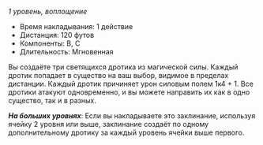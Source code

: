*1 уровень, воплощение*

- Время накладывания: 1 действие 
- Дистанция: 120 футов 
- Компоненты: В, С 
- Длительность: Мгновенная 

Вы создаёте три светящихся дротика из магической силы. Каждый дротик попадает в существо на ваш выбор, видимое в пределах дистанции. Каждый дротик причиняет урон силовым полем 1к4 + 1. Все дротики атакуют одновременно, и вы можете направить их как в одно существо, так и в разных. 

***На больших уровнях***: Если вы накладываете это заклинание, используя ячейку 2 уровня или выше, заклинание создаёт по одному дополнительному дротику за каждый уровень ячейки выше первого.